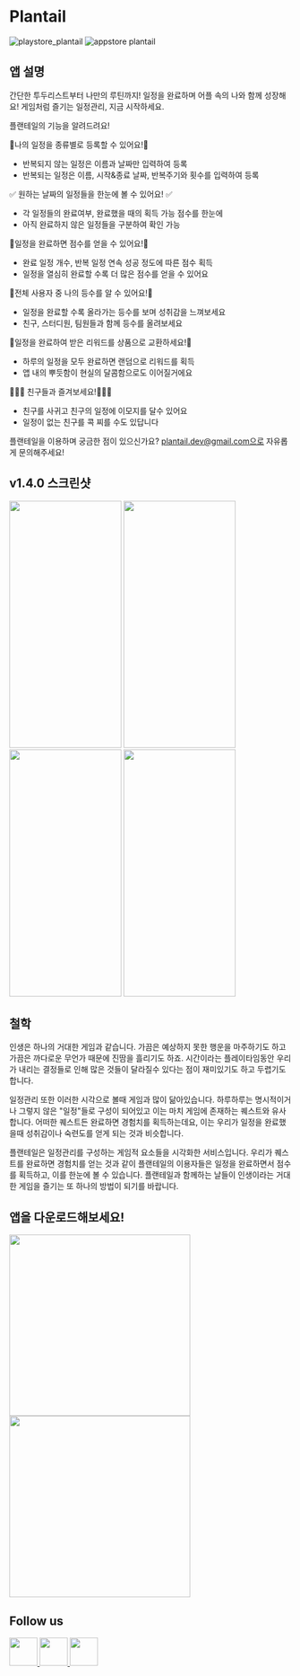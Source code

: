 # Plantail

![playstore_plantail](https://github.com/Gummybearr/plantail/assets/41829700/f932fcb6-8e9d-4a07-9a2f-f7b5a7193773)
![appstore plantail](https://github.com/Gummybearr/plantail/assets/41829700/d97b4360-a92b-46d0-87cc-94343fad59b9)

## 앱 설명

간단한 투두리스트부터 나만의 루틴까지!
일정을 완료하며 어플 속의 나와 함께 성장해요!
게임처럼 즐기는 일정관리, 지금 시작하세요.

플랜테일의 기능을 알려드려요!

📒나의 일정을 종류별로 등록할 수 있어요!📒
- 반복되지 않는 일정은 이름과 날짜만 입력하여 등록
- 반복되는 일정은 이름, 시작&종료 날짜, 반복주기와 횟수를 입력하여 등록

✅ 원하는 날짜의 일정들을 한눈에 볼 수 있어요! ✅
- 각 일정들의 완료여부, 완료했을 때의 획득 가능 점수를 한눈에
- 아직 완료하지 않은 일정들을 구분하여 확인 가능

💯일정을 완료하면 점수를 얻을 수 있어요!💯
- 완료 일정 개수, 반복 일정 연속 성공 정도에 따른 점수 획득
- 일정을 열심히 완료할 수록 더 많은 점수를 얻을 수 있어요

👑전체 사용자 중 나의 등수를 알 수 있어요!👑
- 일정을 완료할 수록 올라가는 등수를 보며 성취감을 느껴보세요
- 친구, 스터디원, 팀원들과 함께 등수를 올려보세요

🎁일정을 완료하여 받은 리워드를 상품으로 교환하세요!🎁
- 하루의 일정을 모두 완료하면 랜덤으로 리워드를 획득
- 앱 내의 뿌듯함이 현실의 달콤함으로도 이어질거에요

🧑‍🤝‍🧑 친구들과 즐겨보세요!🧑‍🤝‍🧑
- 친구를 사귀고 친구의 일정에 이모지를 달수 있어요
- 일정이 없는 친구를 콕 찌를 수도 있답니다

플랜테일을 이용하며 궁금한 점이 있으신가요?
plantail.dev@gmail.com으로 자유롭게 문의해주세요!

## v1.4.0 스크린샷

<img src="https://github.com/Gummybearr/plantail/assets/41829700/c8caecfb-3971-407e-b372-dfee96bd1974" width="200" height="440">

<img src="https://github.com/Gummybearr/plantail/assets/41829700/b76207b6-85b4-41da-91c9-d62c065e766c" width="200" height="440">

<img src="https://github.com/Gummybearr/plantail/assets/41829700/912f43a5-6147-432a-82e6-b4eb719e76d7" width="200" height="440">

<img src="https://github.com/Gummybearr/plantail/assets/41829700/edccaabf-7ba9-4885-beeb-8725c20fa10d" width="200" height="440">

## 철학

인생은 하나의 거대한 게임과 같습니다. 가끔은 예상하지 못한 행운을 마주하기도 하고 가끔은 까다로운 무언가 때문에 진땀을 흘리기도 하죠. 시간이라는 플레이타임동안 우리가 내리는 결정들로 인해 많은 것들이 달라질수 있다는 점이 재미있기도 하고 두렵기도 합니다. 

일정관리 또한 이러한 시각으로 볼때 게임과 많이 닮아있습니다. 하루하루는 명시적이거나 그렇지 않은 "일정"들로 구성이 되어있고 이는 마치 게임에 존재하는 퀘스트와 유사합니다. 어떠한 퀘스트든 완료하면 경험치를 획득하는데요, 이는 우리가 일정을 완료했을때 성취감이나 숙련도를 얻게 되는 것과 비슷합니다.

플랜테일은 일정관리를 구성하는 게임적 요소들을 시각화한 서비스입니다. 우리가 퀘스트를 완료하면 경험치를 얻는 것과 같이 플랜테일의 이용자들은 일정을 완료하면서 점수를 획득하고, 이를 한눈에 볼 수 있습니다. 플랜테일과 함께하는 날들이 인생이라는 거대한 게임을 즐기는 또 하나의 방법이 되기를 바랍니다. 


## 앱을 다운로드해보세요!

<a href="https://play.google.com/store/apps/details?id=com.plantail.client">
  <img src="https://github.com/Gummybearr/plantail/assets/41829700/74a3b4d9-9f98-4403-ab56-868aa82ef6fd" width="323">
</a>

<a href="https://apps.apple.com/kr/app/%ED%94%8C%EB%9E%9C%ED%85%8C%EC%9D%BC/id6475001612">
  <img src="https://github.com/Gummybearr/plantail/assets/41829700/858b912a-7576-48a4-a45f-c4ab8def0da3" width="323">
</a>


## Follow us

<a href="https://www.instagram.com/plantail.official">
  <img src="https://tncs.org/wp-content/uploads/Instagram-Icon.png" height="50">
</a>

<a href="https://twitter.com/plantail_dev">
  <img src="https://uxwing.com/wp-content/themes/uxwing/download/brands-and-social-media/x-social-media-logo-icon.png" height="50">
</a>

<a href="https://www.youtube.com/channel/UCQpW1ZoRiOYK692bP4mpg5g">
  <img src="https://upload.wikimedia.org/wikipedia/commons/e/ef/Youtube_logo.png?20220706172052g" height="50">
</a>
